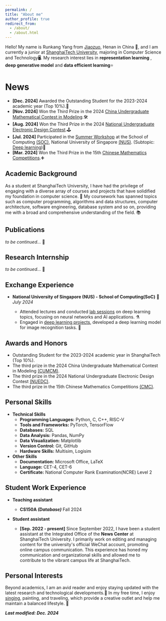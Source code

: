 ```yaml
---
permalink: /
title: "About me"
author_profile: true
redirect_from: 
  - /about/
  - /about.html
---
```

Hello! My name is Runkang Yang from [Jiaozuo](https://zh-two.iwiki.icu/w/index.php?title=Special:Search&search=%E7%84%A6%E4%BD%9C%E5%B8%82), Henan in China 🐾, and I am currently a junior at [ShanghaiTech University](https://www.shanghaitech.edu.cn/), majoring in Computer Science and Technology🖥️.
My research interest lies in **representation learning** , **deep generative model** and **data efficient learning**⭐

News
====
* **[Dec. 2024]** Awarded the Outstanding Student for the 2023-2024 academic year (Top 10%).🦾
* **[Nov. 2024]** Won the Third Prize in the 2024 [China Undergraduate Mathematical Contest in Modeling](https://www.mcm.edu.cn/).🛠️
* **[Aug. 2024]** Won the Third Prize in the 2024 [National Undergraduate Electronic Design Contest](https://nuedc-sh.sjtu.edu.cn/).🕹️
* **[Jul. 2024]** Participated in the [Summer Workshop](https://sws.comp.nus.edu.sg/) at the School of Computing [(SOC)](https://www.comp.nus.edu.sg/), National University of Singapore [(NUS)](https://nus.edu.sg/). (Subtopic: [Deep learning](https://sws.comp.nus.edu.sg/Deep-Learning.html))🤖
* **[Mar. 2024]** Won the Third Prize in the 15th [Chinese Mathematics Competitions](https://www.cms.org.cn/Home/comp/comp/cid/16.html).➕

## Academic Background

As a student at ShanghaiTech University, I have had the privilege of engaging with a diverse array of courses and projects that have solidified my foundation in computer science. 🐳
My coursework has spanned topics such as computer programming, algorithms and data structures, computer architecture, software engineering, database system and so on, providing me with a broad and comprehensive understanding of the field. 📚

Publications
---------------
*to be continued...* 👀

Research Internship
---------------
*to be continued...* 👾

Exchange Experience
---------------
+  **National University of Singapore (NUS) - School of Computing(SoC)** 👣  
*July 2024*

    - Attended lectures and conducted [lab sessions](https://github.com/Rankyer/NUS-SOC-SummerWorkshop-DeepLearning-Labs) on deep learning topics, focusing on neural networks and AI applications. ⚗️
    - Engaged in [deep learning projects](https://github.com/Rankyer/NUS-SOC-SummerWorkshop-Project), developed a deep learning model for image recognition tasks. 🔎

Awards and Honors
---------------
* Outstanding Student for the 2023-2024 academic year in ShanghaiTech (Top 10%).
* The third prize in the 2024 China Undergraduate Mathematical Contest in Modeling [(CUMCM)](https://www.mcm.edu.cn/).
* The third prize in the 2024 National Undergraduate Electronic Design Contest [(NUEDC)](https://nuedc-sh.sjtu.edu.cn/).
* The third prize in the 15th Chinese Mathematics Competitions [(CMC)](https://www.cms.org.cn/Home/comp/comp/cid/16.html).

Personal Skills
---------------

* **Technical Skills**
  * **Programming Languages:** Python, C, C++, RISC-V
  * **Tools and Frameworks:** PyTorch, TensorFlow
  * **Databases:** SQL
  * **Data Analysis:** Pandas, NumPy
  * **Data Visualization:** Matplotlib
  * **Version Control:** Git, GitHub
  * **Hardware Skills:** Multisim, Logisim
* **Other Skills**
  * **Documentation:** Microsoft Office, LaTeX
  * **Language:** CET-4, CET-6
  * **Certificate:** National Computer Rank Examination(NCRE) Level 2

Student Work Experience
-----------------------
* **Teaching assistant**
  * **CS150A *(Database)*** Fall 2024

* **Student assistant**
  * **[Sep. 2022 - present]** Since September 2022, I have been a student assistant at the Integrated Office of the **News Center** at ShanghaiTech University. I primarily work on editing and managing content for the university's official WeChat account, promoting online campus communication. This experience has honed my communication and organizational skills and allowed me to contribute to the vibrant campus life at ShanghaiTech.

<!-- * **Volunteer experience**
  * **[Sep. 2023]** Volunteer at the ASSIST 2023 (The 2023 Annual ShanghaiTech Symposium on Information Science and Technology).
  * **[Aug. 2022]** Volunteer at the 9th iGEM Conference of China iGEMer Community. -->

Personal Interests
------------------

Beyond academics, I am an avid reader and enjoy staying updated with the latest research and technological developments.🐬 In my free time, I enjoy [singing](https://y.qq.com/n/ryqq/playlist/1352076314), painting, and traveling, which provide a creative outlet and help me maintain a balanced lifestyle. 🥸


***Last modified: Dec. 2024***
 <!-- I have a keen interest in open-source projects and believe in the power of collaborative innovation to drive progress.  -->
